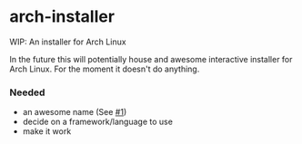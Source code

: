# arch-installer
WIP: An installer for Arch Linux

In the future this will potentially house and awesome interactive installer for Arch Linux. For the moment it doesn't do anything.

### Needed

 - an awesome name (See [#1](/../../issues/1))
 - decide on a framework/language to use
 - make it work
